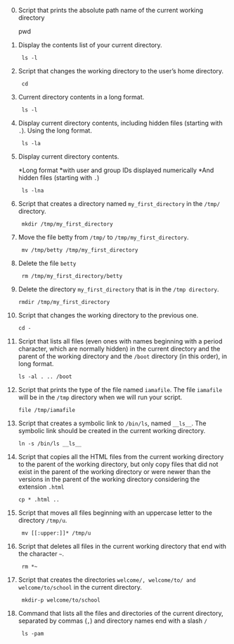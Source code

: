 
0. Script that prints the absolute path name of the current working directory
        
	pwd

1. Display the contents list of your current directory.
        
        ls -l

2. Script that changes the working directory to the user’s home directory.

        cd

3. Current directory contents in a long format.
  
        ls -l

4. Display current directory contents, including hidden files (starting with `.`). Using the long format.
        
        ls -la

5. Display current directory contents.

    *Long format
    *with user and group IDs displayed numerically
    *And hidden files (starting with `.`)
 
        ls -lna

6. Script that creates a directory named `my_first_directory` in the `/tmp/` directory.

        mkdir /tmp/my_first_directory


7. Move the file betty from `/tmp/` to `/tmp/my_first_directory`.
        
        mv /tmp/betty /tmp/my_first_directory

8. Delete the file `betty`
        
        rm /tmp/my_first_directory/betty

9. Delete the directory `my_first_directory` that is in the `/tmp directory`.
       
       rmdir /tmp/my_first_directory

10. Script that changes the working directory to the previous one.

        cd -

11. Script that lists all files (even ones with names beginning with a period character, which are normally hidden) in the current directory and the parent of the working directory and the `/boot` directory (in this order), in long format.

        ls -al . .. /boot

12. Script that prints the type of the file named `iamafile`. The file `iamafile` will be in the `/tmp` directory when we will run your script.

        file /tmp/iamafile
13. Script that creates a symbolic link to `/bin/ls`, named `__ls__`. The symbolic link should be created in the current working directory.

        ln -s /bin/ls __ls__

14. Script that copies all the HTML files from the current working directory to the parent of the working directory, but only copy files that did not exist in the parent of the working directory or were newer than the versions in the parent of the working directory considering the extension `.html`

        cp * .html ..

100. Script that moves all files beginning with an uppercase letter to the directory `/tmp/u`.

          mv [[:upper:]]* /tmp/u

101. Script that deletes all files in the current working directory that end with the character `~`.

          rm *~

102. Script that creates the directories `welcome/, welcome/to/ and welcome/to/school` in the current directory.

          mkdir-p welcome/to/school
103. Command that lists all the files and directories of the current directory, separated by commas (`,`) and directory names end with a slash `/`

          ls -pam


